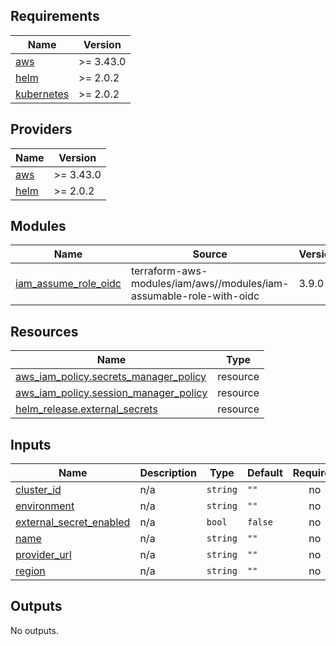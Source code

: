 <!-- BEGIN_TF_DOCS -->
## Requirements

| Name | Version |
|------|---------|
| <a name="requirement_aws"></a> [aws](#requirement\_aws) | >= 3.43.0 |
| <a name="requirement_helm"></a> [helm](#requirement\_helm) | >= 2.0.2 |
| <a name="requirement_kubernetes"></a> [kubernetes](#requirement\_kubernetes) | >= 2.0.2 |

## Providers

| Name | Version |
|------|---------|
| <a name="provider_aws"></a> [aws](#provider\_aws) | >= 3.43.0 |
| <a name="provider_helm"></a> [helm](#provider\_helm) | >= 2.0.2 |

## Modules

| Name | Source | Version |
|------|--------|---------|
| <a name="module_iam_assume_role_oidc"></a> [iam\_assume\_role\_oidc](#module\_iam\_assume\_role\_oidc) | terraform-aws-modules/iam/aws//modules/iam-assumable-role-with-oidc | 3.9.0 |

## Resources

| Name | Type |
|------|------|
| [aws_iam_policy.secrets_manager_policy](https://registry.terraform.io/providers/hashicorp/aws/latest/docs/resources/iam_policy) | resource |
| [aws_iam_policy.session_manager_policy](https://registry.terraform.io/providers/hashicorp/aws/latest/docs/resources/iam_policy) | resource |
| [helm_release.external_secrets](https://registry.terraform.io/providers/hashicorp/helm/latest/docs/resources/release) | resource |

## Inputs

| Name | Description | Type | Default | Required |
|------|-------------|------|---------|:--------:|
| <a name="input_cluster_id"></a> [cluster\_id](#input\_cluster\_id) | n/a | `string` | `""` | no |
| <a name="input_environment"></a> [environment](#input\_environment) | n/a | `string` | `""` | no |
| <a name="input_external_secret_enabled"></a> [external\_secret\_enabled](#input\_external\_secret\_enabled) | n/a | `bool` | `false` | no |
| <a name="input_name"></a> [name](#input\_name) | n/a | `string` | `""` | no |
| <a name="input_provider_url"></a> [provider\_url](#input\_provider\_url) | n/a | `string` | `""` | no |
| <a name="input_region"></a> [region](#input\_region) | n/a | `string` | `""` | no |

## Outputs

No outputs.
<!-- END_TF_DOCS -->